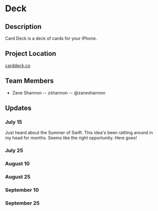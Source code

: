 # Deck

## Description

Card Deck is a deck of cards for your iPhone.

## Project Location

[carddeck.co](http://carddeck.co/)

## Team Members

- Zane Shannon -- zshannon -- @zaneshannon


## Updates

### July 15
Just heard about the Summer of Swift. This idea's been rattling around in my head for months. Seems like the right opportunity. Here goes!

### July 25

### August 10

### August 25

### September 10

### September 25

